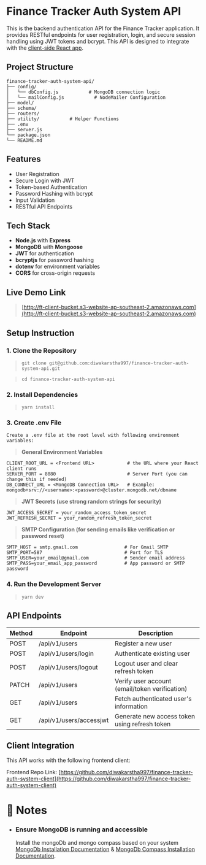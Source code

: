 # Finance Tracker Auth System API
This is the backend authentication API for the Finance Tracker application. It provides RESTful endpoints for user registration, login, and secure session handling using JWT tokens and bcrypt. This API is designed to integrate with the [client-side React app](https://github.com/diwakarstha997/finance-tracker-auth-system-client).

## Project Structure
    finance-tracker-auth-system-api/
    ├── config/
    │   └── dbConfig.js           # MongoDB connection logic
    │   └── mailConfig.js           # NodeMailer Configuration
    ├── model/
    ├── schema/
    ├── routers/
    ├── utility/           # Helper Functions
    ├── .env
    ├── server.js
    └── package.json
    └── README.md

## Features
- User Registration
- Secure Login with JWT
- Token-based Authentication
- Password Hashing with bcrypt
- Input Validation
- RESTful API Endpoints

## Tech Stack
- **Node.js** with **Express**
- **MongoDB** with **Mongoose**
- **JWT** for authentication
- **bcryptjs** for password hashing
- **dotenv** for environment variables
- **CORS** for cross-origin requests

## Live Demo Link
> [http://ft-client-bucket.s3-website-ap-southeast-2.amazonaws.com](http://ft-client-bucket.s3-website-ap-southeast-2.amazonaws.com)

## Setup Instruction
### 1. Clone the Repository
> `git clone git@github.com:diwakarstha997/finance-tracker-auth-system-api.git`

> `cd finance-tracker-auth-system-api`

### 2. Install Dependencies
> `yarn install`

### 3. Create .env File
    Create a .env file at the root level with following environment variables:
> **General Environment Variables**

    CLIENT_ROOT_URL = <Frontend URL>            # the URL where your React client runs
    SERVER_PORT = 8080                          # Server Port (you can change this if needed)
    DB_CONNECT_URL = <MongoDB Connection URL>   # Example: mongodb+srv://<username>:<password>@cluster.mongodb.net/dbname

> **JWT Secrets (use strong random strings for security)**

    JWT_ACCESS_SECRET = your_random_access_token_secret
    JWT_REFRESH_SECRET = your_random_refresh_token_secret

> **SMTP Configuration (for sending emails like verification or password reset)**

    SMTP_HOST = smtp.gmail.com                 # For Gmail SMTP
    SMTP_PORT=587                              # Port for TLS
    SMTP_USER=your_email@gmail.com             # Sender email address
    SMTP_PASS=your_email_app_password          # App password or SMTP password




### 4. Run the Development Server
> `yarn dev`

## API Endpoints
| Method | Endpoint | Description |
| ----------- | ----------- |----------- |
| POST | /api/v1/users | Register a new user |
| POST | /api/v1/users/login | Authenticate existing user |
| POST | /api/v1/users/logout | Logout user and clear refresh token |
| PATCH | /api/v1/users| Verify user account (email/token verification) |
| GET | /api/v1/users | Fetch authenticated user's information |
| GET | /api/v1/users/accessjwt | Generate new access token using refresh token |

## Client Integration
This API works with the following frontend client:

Frontend Repo Link: [https://github.com/diwakarstha997/finance-tracker-auth-system-client](https://github.com/diwakarstha997/finance-tracker-auth-system-client)

# 📝 Notes
- ### Ensure MongoDB is running and accessible 
    Install the mongoDb and mongo compass based on your system [MongoDb Installation Documentation](https://www.mongodb.com/docs/manual/administration/install-community/) & [MongoDb Compass Installation Documentation](https://www.mongodb.com/docs/compass/current/install/).
